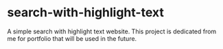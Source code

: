 # search-with-highlight-text

A simple search with highlight text website. This project is dedicated from me for portfolio that will be used in the future.
